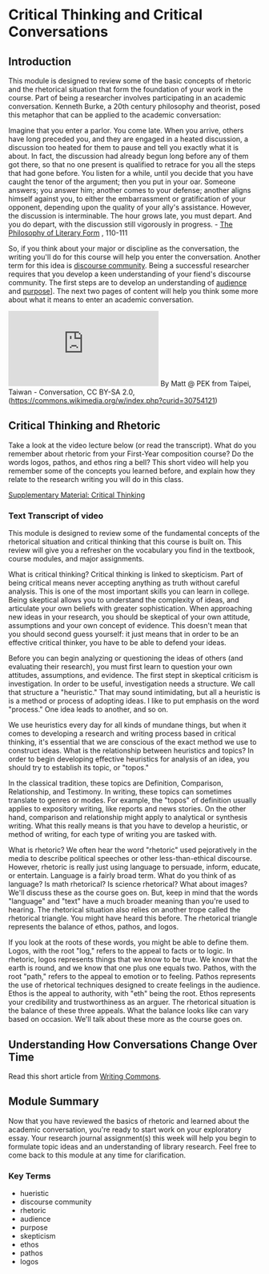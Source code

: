 # Critical Thinking and Critical Conversations 
## Introduction

This module is designed to review some of the basic concepts of rhetoric and the rhetorical situation that form the foundation of your work in the course. Part of being a researcher involves participating in an academic conversation. Kenneth Burke, a 20th century philosophy and theorist, posed this metaphor that can be applied to the academic conversation:

Imagine that you enter a parlor. You come late. When you arrive, others have long preceded you, and they are engaged in a heated discussion, a discussion too heated for them to pause and tell you exactly what it is about. In fact, the discussion had already begun long before any of them got there, so that no one present is qualified to retrace for you all the steps that had gone before. You listen for a while, until you decide that you have caught the tenor of the argument; then you put in your oar. Someone answers; you answer him; another comes to your defense; another aligns himself against you, to either the embarrassment or gratification of your opponent, depending upon the quality of your ally's assistance. However, the discussion is interminable. The hour grows late, you must depart. And you do depart, with the discussion still vigorously in progress. - [The Philosophy of Literary Form](https://books.google.com/books/about/The_Philosophy_of_Literary_Form.html?id=9zuXtQtNbowC) , 110-111

So, if you think about your major or discipline as the conversation, the writing you'll do for this course will help you enter the conversation. Another term for this idea is [discourse community](https://en.wikipedia.org/wiki/Discourse_community). Being a successful researcher requires that you develop a keen understanding of your fiend's discourse community. The first steps are to develop an understanding of [audience](http://owl.excelsior.edu/posts/view/13) and [purpose](http://owl.excelsior.edu/posts/view/12)]. The next two pages of content will help you think some more about what it means to enter an academic conversation.

![Coffee Cup on Table](https://commons.wikimedia.org/w/index.php?curid=30754121)
By Matt @ PEK from Taipei, Taiwan - Conversation, CC BY-SA 2.0, (https://commons.wikimedia.org/w/index.php?curid=30754121)

## Critical Thinking and Rhetoric 
Take a look at the video lecture below (or read the transcript). What do you remember about rhetoric from your First-Year composition course? Do the words logos, pathos, and ethos ring a bell? This short video will help you remember some of the concepts you learned before, and explain how they relate to the research writing you will do in this class. 

[Supplementary Material: Critical Thinking](https://www.youtube.com/watch?v=1gs40XEazSU)
### Text Transcript of video
This module is designed to review some of the fundamental concepts of the rhetorical situation and critical thinking that this course is built on. This review will give you a refresher on the vocabulary you find in the textbook, course modules, and major assignments. 

What is critical thinking? Critical thinking is linked to skepticism. Part of being critical means never accepting anything as truth without careful analysis. This is one of the most important skills you can learn in college. Being skeptical allows you to understand the complexity of ideas, and articulate your own beliefs with greater sophistication. When approaching new ideas in your research, you should be skeptical of your own attitude, assumptions and your own concept of evidence. This doesn't mean that you should second guess yourself: it just means that in order to be an effective critical thinker, you have to be able to defend your ideas. 

Before you can begin analyzing or questioning the ideas of others (and evaluating their research), you must first learn to question your own attitudes, assumptions, and evidence. The first stept in skeptical criticism is investigation. In order to be useful, investigation needs a structure. We call that structure a "heuristic." That may sound intimidating, but all a heuristic is is a method or process of adopting ideas. I like to put emphasis on the word "process." One idea leads to another, and so on. 

We use heuristics every day for all kinds of mundane things, but when it comes to developing a research and writing process based in critical thinking, it's essential that we are conscious of the exact method we use to construct ideas. What is the relationship between heuristics and topics? In order to begin developing effective heuristics for analysis of an idea, you should try to establish its topic, or "topos." 

In the classical tradition, these topics are Definition, Comparison, Relationship, and Testimony. In writing, these topics can sometimes translate to genres or modes. For example, the "topos" of definition usually applies to expository writing, like reports and news stories. On the other hand, comparison and relationship might apply to analytical or synthesis writing. What this really means is that you have to develop a heuristic, or method of writing, for each type of writing you are tasked with. 

What is rhetoric? We often hear the word "rhetoric" used pejoratively  in the media to describe political speeches or other less-than-ethical discourse. However, rhetoric is really just using language to persuade, inform, educate, or entertain. Language is a fairly broad term. What do you think of as language? Is math rhetorical? Is science rhetorical? What about images? We'll discuss these as the course goes on. But, keep in mind that the words "language" and "text" have a much broader meaning than you're used to hearing. The rhetorical situation also relies on another trope called the rhetorical triangle. You might have heard this before. The rhetorical triangle represents the balance of ethos, pathos, and logos. 

If you look at the roots of these words, you might be able to define them. Logos, with the root "log," refers to the appeal to facts or to logic. In rhetoric, logos represents things that we know to be true. We know that the earth is round, and we know that one plus one equals two. Pathos, with the root "path," refers to the appeal to emotion or to feeling. Pathos represents the use of rhetorical techniques designed to create feelings in the audience. Ethos is the appeal to authority, with "eth" being the root. Ethos represents your credibility and trustworthiness as an arguer. 
The rhetorical situation is the balance of these three appeals. What the balance looks like can vary based on occasion. We'll talk about these more as the course goes on.  

## Understanding How Conversations Change Over Time
Read this short article from [Writing Commons](http://writingcommons.org/open-text/research-methods-methodologies/textual-research/665-understanding-how-conversations-change-over-time). 

## Module Summary
Now that you have reviewed the basics of rhetoric and learned about the academic conversation, you're ready to start work on your exploratory essay. Your research journal assignment(s) this week will help you begin to formulate topic ideas and an understanding of library research. Feel free to come back to this module at any time for clarification.

### Key Terms
* hueristic
* discourse community
* rhetoric
* audience
* purpose
* skepticism
* ethos
* pathos
* logos